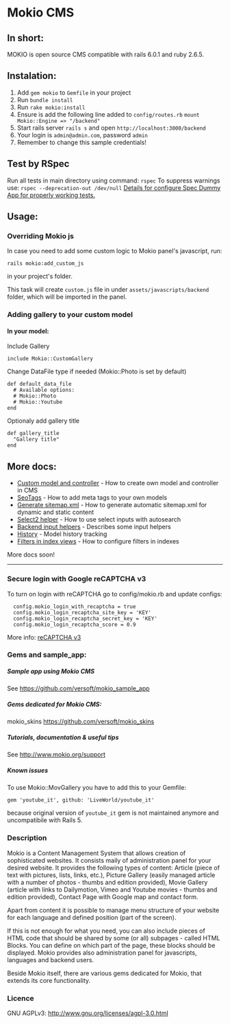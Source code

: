 # Mokio CMS [![<Versoft>](https://circleci.com/gh/versoft/mokio.svg?style=shield)](<https://app.circleci.com/pipelines/github/versoft/mokio>)


## In short:
MOKIO is open source CMS compatible with rails 6.0.1 and ruby 2.6.5.

## Instalation:
1. Add `gem mokio` to `Gemfile` in your project
2. Run `bundle install`
3. Run `rake mokio:install`
4. Ensure is add the following line added to `config/routes.rb`
  ```mount Mokio::Engine => "/backend"```
5. Start rails server `rails s` and open `http://localhost:3000/backend`
6. Your login is `admin@admin.com`, password `admin`
7. Remember to change this sample credentials!

## Test by RSpec
Run all tests in main directory using command: `rspec`
To suppress warnings use: `rspec --deprecation-out /dev/null`
[Details for configure Spec Dummy App for properly working tests.](spec/dummy/README.md)

## Usage:
### Overriding Mokio js
In case you need to add some custom logic to Mokio panel's javascript, run:

`rails mokio:add_custom_js`

in your project's folder.

This task will create `custom.js` file in under `assets/javascripts/backend` folder, which will be imported in the panel.

### Adding gallery to your custom model
#### In your model:
Include Gallery
```
include Mokio::CustomGallery
```

Change DataFile type if needed (Mokio::Photo is set by default)
```
def default_data_file
  # Available options:
  # Mokio::Photo
  # Mokio::Youtube
end
```

Optionaly add gallery title
```
def gallery_title
  "Gallery title"
end
```

## More docs:
- [Custom model and controller](docs/custom_models_and_controllers.md) - How to create own model and controller in CMS
- [SeoTags](docs/seo_tags.md) - How to add meta tags to your own models
- [Generate sitemap.xml](docs/sitemap_generator.md) - How to generate automatic sitemap.xml for dynamic and static content
- [Select2 helper](docs/select2.md) - How to use select inputs with autosearch
- [Backend input helpers](docs/backend_inputs_helpers.md) - Describes some input helpers
- [History](docs/history.md) - Model history tracking
- [Filters in index views](docs/filters_in_index_views.md) - How to configure filters in indexes

More docs soon!

---
### Secure login with Google reCAPTCHA v3
To turn on login with reCAPTCHA go to config/mokio.rb and update configs:
```
  config.mokio_login_with_recaptcha = true
  config.mokio_login_recaptcha_site_key = 'KEY'
  config.mokio_login_recaptcha_secret_key = 'KEY'
  config.mokio_login_recaptcha_score = 0.9
```
More info: [reCAPTCHA v3](https://developers.google.com/recaptcha/docs/v3)

### Gems and sample_app:

##### Sample app using Mokio CMS

See https://github.com/versoft/mokio_sample_app

##### Gems dedicated for Mokio CMS:

mokio_skins https://github.com/versoft/mokio_skins

##### Tutorials, documentation & useful tips

See http://www.mokio.org/support

##### Known issues

To use Mokio::MovGallery you have to add this to your Gemfile:

`gem 'youtube_it', github: 'LiveWorld/youtube_it'`

because original version of `youtube_it` gem is not maintained anymore and uncompatibile with Rails 5.


### Description

Mokio is a Content Management System that allows creation of
sophisticated websites. It consists maily of administration panel for your
desired website.
It provides the following types of content: Article (piece of text with
pictures, lists, links, etc.), Picture Gallery (easily managed article with
a number of photos - thumbs and edition provided), Movie Gallery
(article with links to Dailymotion, Vimeo and Youtube movies - thumbs
and edition provided), Contact Page with Google map and contact form.

Apart from content it is possible to manage menu structure of your
website for each language and defined position (part of the screen).

If this is not enough for what you need, you can also include pieces of
HTML code that should be shared by some (or all) subpages - called
HTML Blocks. You can define on which part of the page, these blocks
should be displayed.
Mokio provides also administration panel for javascripts, languages
and backend users.

Beside Mokio itself, there are various gems dedicated for Mokio, that
extends its core functionality.

### Licence

GNU AGPLv3: http://www.gnu.org/licenses/agpl-3.0.html

